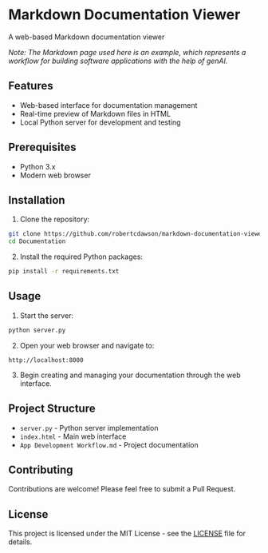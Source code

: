 # Markdown Documentation Viewer

A web-based Markdown documentation viewer

_Note: The Markdown page used here is an example, which represents a workflow for building software applications with the help of genAI._

## Features

- Web-based interface for documentation management
- Real-time preview of Markdown files in HTML
- Local Python server for development and testing

## Prerequisites

- Python 3.x
- Modern web browser

## Installation

1. Clone the repository:
```bash
git clone https://github.com/robertcdawson/markdown-documentation-viewer.git
cd Documentation
```

2. Install the required Python packages:
```bash
pip install -r requirements.txt
```

## Usage

1. Start the server:
```bash
python server.py
```

2. Open your web browser and navigate to:
```
http://localhost:8000
```

3. Begin creating and managing your documentation through the web interface.

## Project Structure

- `server.py` - Python server implementation
- `index.html` - Main web interface
- `App Development Workflow.md` - Project documentation

## Contributing

Contributions are welcome! Please feel free to submit a Pull Request.

## License

This project is licensed under the MIT License - see the [LICENSE](LICENSE) file for details. 